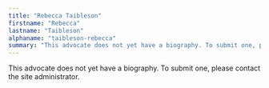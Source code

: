 ```yaml
---
title: "Rebecca Taibleson"
firstname: "Rebecca"
lastname: "Taibleson"
alphaname: "taibleson-rebecca"
summary: "This advocate does not yet have a biography. To submit one, please contact the site administrator."
---
```

This advocate does not yet have a biography. To submit one, please contact the site administrator.

